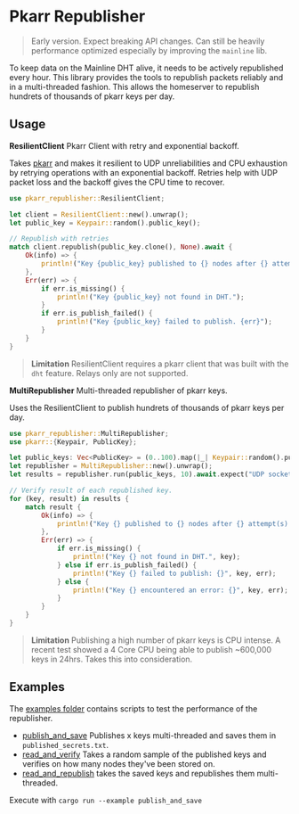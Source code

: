 # Pkarr Republisher

> Early version. Expect breaking API changes. Can still be heavily performance optimized especially by improving the `mainline` lib.

To keep data on the Mainline DHT alive, it needs to be actively republished every hour. This library provides the tools to republish packets reliably
and in a multi-threaded fashion. This allows the homeserver to republish hundrets of thousands of pkarr keys per day.



## Usage

**ResilientClient** Pkarr Client with retry and exponential backoff.

Takes [pkarr](https://github.com/pubky/pkarr) and makes it resilient to UDP unreliabilities and CPU exhaustion
by retrying operations with an exponential backoff. Retries help with UDP packet loss and the backoff gives the CPU time to recover.

```rust
use pkarr_republisher::ResilientClient;

let client = ResilientClient::new().unwrap();
let public_key = Keypair::random().public_key();

// Republish with retries
match client.republish(public_key.clone(), None).await {
    Ok(info) => {
        println!("Key {public_key} published to {} nodes after {} attempt(s).", info.published_nodes_count, info.attempts_needed);    
    },
    Err(err) => {
        if err.is_missing() {
            println!("Key {public_key} not found in DHT.");
        }
        if err.is_publish_failed() {
            println!("Key {public_key} failed to publish. {err}");
        }
    }
}
```

> **Limitation** ResilientClient requires a pkarr client that was built with the `dht` feature.
> Relays only are not supported.

**MultiRepublisher** Multi-threaded republisher of pkarr keys.

Uses the ResilientClient to publish hundrets of thousands of pkarr keys per day.

```rust
use pkarr_republisher::MultiRepublisher;
use pkarr::{Keypair, PublicKey};

let public_keys: Vec<PublicKey> = (0..100).map(|_| Keypair::random().public_key()).collect();
let republisher = MultiRepublisher::new().unwrap();
let results = republisher.run(public_keys, 10).await.expect("UDP socket build infalliable");

// Verify result of each republished key.
for (key, result) in results {
    match result {
        Ok(info) => {
            println!("Key {} published to {} nodes after {} attempt(s).", key, info.published_nodes_count, info.attempts_needed);
        },
        Err(err) => {
            if err.is_missing() {
                println!("Key {} not found in DHT.", key);
            } else if err.is_publish_failed() {
                println!("Key {} failed to publish: {}", key, err);
            } else {
                println!("Key {} encountered an error: {}", key, err);
            }
        }
    }
}
```

> **Limitation** Publishing a high number of pkarr keys is CPU intense. A recent test showed a 4 Core CPU being able to publish ~600,000 keys in 24hrs.
> Takes this into consideration.


## Examples

The [examples folder](./examples) contains scripts to test the performance of the republisher.

- [publish_and_save](./examples/publish_and_save.rs) Publishes x keys multi-threaded and saves them in `published_secrets.txt`.
- [read_and_verify](./examples/read_and_verify.rs) Takes a random sample of the published keys and verifies on how many nodes they've been stored on.
- [read_and_republish](./examples/read_and_republish.rs) takes the saved keys and republishes them multi-threaded.

Execute with `cargo run --example publish_and_save`